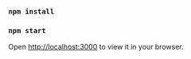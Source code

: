 ### `npm install`

### `npm start`

Open [http://localhost:3000](http://localhost:3000) to view it in your browser.

